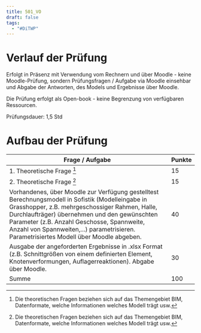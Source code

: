 ```yaml
---
title: 501_VO
draft: false
tags:
  - "#DiTWP"
---
```

 
# Verlauf der Prüfung

Erfolgt in Präsenz mit Verwendung vom Rechnern und über Moodle - keine Moodle-Prüfung, sondern Prüfungsfragen / Aufgabe via Moodle einsehbar und Abgabe der Antworten, des Models und Ergebnisse über Moodle.

Die Prüfung erfolgt als Open-book - keine Begrenzung von verfügbaren Ressourcen. 

Prüfungsdauer: 1,5 Std

# Aufbau der Prüfung

| Frage / Aufgabe                                                                                                                                                                                                                                                                                                                              | Punkte |
| -------------------------------------------------------------------------------------------------------------------------------------------------------------------------------------------------------------------------------------------------------------------------------------------------------------------------------------------- | ------ |
| 1. Theoretische Frage [^1]                                                                                                                                                                                                                                                                                                                   | 15     |
| 2. Theoretische Frage [^1]                                                                                                                                                                                                                                                                                                                   | 15     |
| Vorhandenes, über Moodle zur Verfügung gestelltest Berechnungsmodell in Sofistik (Modelleingabe in Grasshopper, z.B. mehrgeschossiger Rahmen, Halle, Durchlaufträger) übernehmen und den gewünschten Parameter (z.B. Anzahl Geschosse, Spannweite, Anzahl von Spannweiten,...) parametrisieren. Parametrisiertes Modell über Moodle abgeben. | 40     |
| Ausgabe der angeforderten Ergebnisse in .xlsx Format (z.B. Schnittgrößen von einem definierten Element, Knotenverformungen, Auflagerreaktionen). Abgabe über Moodle.                                                                                                                                                                         | 30     |
| Summe                                                                                                                                                                                                                                                                                                                                        | 100    |

[^1]: Die theoretischen Fragen beziehen sich auf das Themengebiet BIM, Datenformate, welche Informationen welches Modell trägt usw.